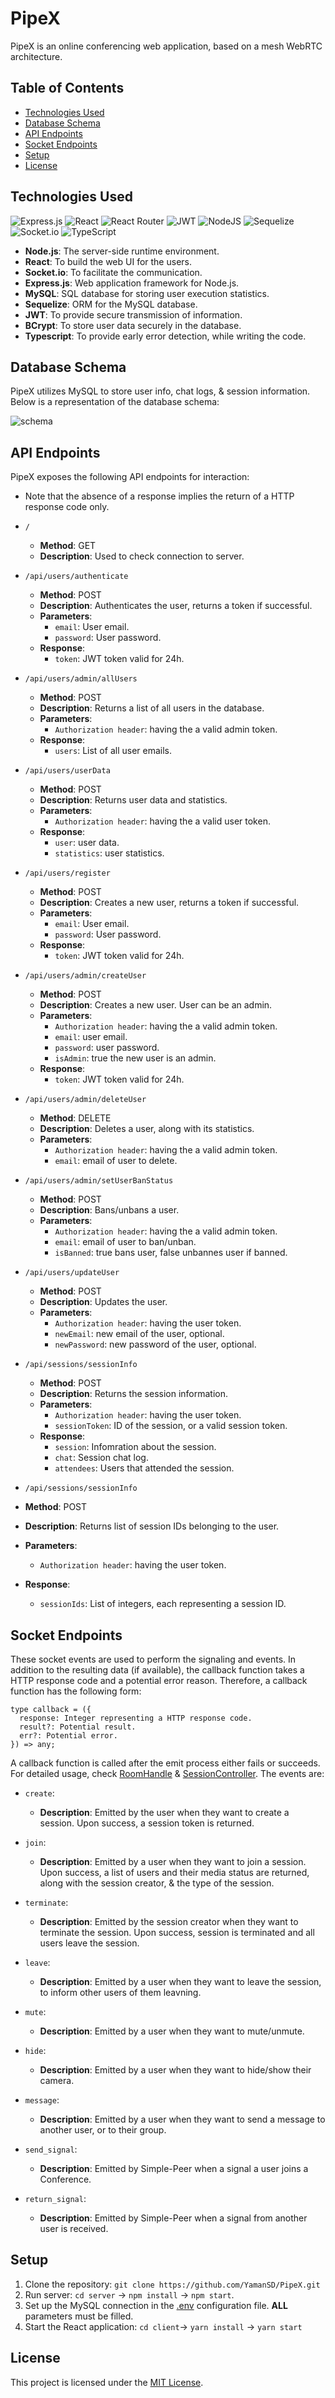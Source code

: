 # PipeX

PipeX is an online conferencing web application, based on a mesh WebRTC architecture.

## Table of Contents

- [Technologies Used](#technologies-used)
- [Database Schema](#database-schema)
- [API Endpoints](#api-endpoints)
- [Socket Endpoints](#socket-endpoints)
- [Setup](#setup)
- [License](#license)

## Technologies Used

![Express.js](https://img.shields.io/badge/express.js-%23404d59.svg?style=for-the-badge&logo=express&logoColor=%2361DAFB)
![React](https://img.shields.io/badge/react-%2320232a.svg?style=for-the-badge&logo=react&logoColor=%2361DAFB)
![React Router](https://img.shields.io/badge/React_Router-CA4245?style=for-the-badge&logo=react-router&logoColor=white)
![JWT](https://img.shields.io/badge/JWT-black?style=for-the-badge&logo=JSON%20web%20tokens)
![NodeJS](https://img.shields.io/badge/node.js-6DA55F?style=for-the-badge&logo=node.js&logoColor=white)
![Sequelize](https://img.shields.io/badge/Sequelize-52B0E7?style=for-the-badge&logo=Sequelize&logoColor=white)
![Socket.io](https://img.shields.io/badge/Socket.io-black?style=for-the-badge&logo=socket.io&badgeColor=010101)
![TypeScript](https://img.shields.io/badge/typescript-%23007ACC.svg?style=for-the-badge&logo=typescript&logoColor=white)

- **Node.js**: The server-side runtime environment.
- **React**: To build the web UI for the users.
- **Socket.io**: To facilitate the communication.
- **Express.js**: Web application framework for Node.js.
- **MySQL**: SQL database for storing user execution statistics.
- **Sequelize**: ORM for the MySQL database.
- **JWT**: To provide secure transmission of information.
- **BCrypt**: To store user data securely in the database.
- **Typescript**: To provide early error detection, while writing the code.

## Database Schema

PipeX utilizes MySQL to store user info, chat logs, & session information. Below is a representation of the database schema:

![schema](./screenshots/schema.png)

## API Endpoints

PipeX exposes the following API endpoints for interaction:

- Note that the absence of a response implies the return of a HTTP response code only.

- `/`
  - **Method**: GET
  - **Description**: Used to check connection to server. 

- `/api/users/authenticate`
  - **Method**: POST
  - **Description**: Authenticates the user, returns a token if successful.
  - **Parameters**: 
    - `email`: User email.
    - `password`: User password.
  - **Response**:
    - `token`: JWT token valid for 24h.  

- `/api/users/admin/allUsers`
  - **Method**: POST
  - **Description**: Returns a list of all users in the database.
  - **Parameters**:
    - `Authorization header`: having the a valid admin token.  
  - **Response**:
    - `users`: List of all user emails.  

- `/api/users/userData`
  - **Method**: POST
  - **Description**: Returns user data and statistics.
  - **Parameters**:
    - `Authorization header`: having the a valid user token.  
  - **Response**:
    - `user`: user data.
    - `statistics`: user statistics.  

- `/api/users/register`
  - **Method**: POST
  - **Description**: Creates a new user, returns a token if successful.
  - **Parameters**: 
    - `email`: User email.
    - `password`: User password.
  - **Response**:
    - `token`: JWT token valid for 24h.  

- `/api/users/admin/createUser`
  - **Method**: POST
  - **Description**: Creates a new user. User can be an admin.
  - **Parameters**:
    - `Authorization header`: having the a valid admin token.
    - `email`: user email.
    - `password`: user password.
    - `isAdmin`: true the new user is an admin.
  - **Response**:
    - `token`: JWT token valid for 24h.

- `/api/users/admin/deleteUser`
  - **Method**: DELETE
  - **Description**: Deletes a user, along with its statistics.
  - **Parameters**:
    - `Authorization header`: having the a valid admin token.
    - `email`: email of user to delete.
   
- `/api/users/admin/setUserBanStatus`
  - **Method**: POST
  - **Description**: Bans/unbans a user.
  - **Parameters**:
    - `Authorization header`: having the a valid admin token.
    - `email`: email of user to ban/unban.
    - `isBanned`: true bans user, false unbannes user if banned.
   
- `/api/users/updateUser`
  - **Method**: POST
  - **Description**: Updates the user.
  - **Parameters**:
    - `Authorization header`: having the user token.
    - `newEmail`: new email of the user, optional.
    - `newPassword`: new password of the user, optional.
   
- `/api/sessions/sessionInfo`
  - **Method**: POST
  - **Description**: Returns the session information.
  - **Parameters**:
    - `Authorization header`: having the user token.
    - `sessionToken`: ID of the session, or a valid session token.
  - **Response**:
    - `session`: Infomration about the session.
    - `chat`: Session chat log.
    - `attendees`: Users that attended the session.

 - `/api/sessions/sessionInfo`
  - **Method**: POST
  - **Description**: Returns list of session IDs belonging to the user.
  - **Parameters**:
    - `Authorization header`: having the user token.
  - **Response**:
    - `sessionIds`: List of integers, each representing a session ID.

## Socket Endpoints

These socket events are used to perform the signaling and events.
In addition to the resulting data (if available), the callback function takes a HTTP response code and a potential error reason. 
Therefore, a callback function has the following form:
```
type callback = ({
  response: Integer representing a HTTP response code.
  result?: Potential result.
  err?: Potential error.
}) => any;
```
A callback function is called after the emit process either fails or succeeds.
For detailed usage, check [RoomHandle](./server/sockets/RoomHandle.ts) & [SessionController](./server/controllers/SessionController.ts).
The events are:

- `create`:
  - **Description**: Emitted by the user when they want to create a session. Upon success, a session token is returned.
 
- `join`:
  - **Description**: Emitted by a user when they want to join a session. Upon success, a list of users and their media status are returned, along with the session creator, & the type of the session.
  
- `terminate`:
  - **Description**: Emitted by the session creator when they want to terminate the session. Upon success, session is terminated and all users leave the session. 

- `leave`:
  - **Description**: Emitted by a user when they want to leave the session, to inform other users of them leavning. 

- `mute`: 
  - **Description**: Emitted by a user when they want to mute/unmute. 

- `hide`:
  - **Description**: Emitted by a user when they want to hide/show their camera.

- `message`:
  - **Description**: Emitted by a user when they want to send a message to another user, or to their group.

- `send_signal`:
  - **Description**: Emitted by Simple-Peer when a signal a user joins a Conference.

- `return_signal`:
  - **Description**: Emitted by Simple-Peer when a signal from another user is received. 

## Setup

1. Clone the repository: `git clone https://github.com/YamanSD/PipeX.git`
2. Run server: `cd server` -> `npm install` -> `npm start`.
3. Set up the MySQL connection in the [.env](./.env) configuration file. **ALL** parameters must be filled.
4. Start the React application: `cd client`-> `yarn install` -> `yarn start`

## License

This project is licensed under the [MIT License](LICENSE).
